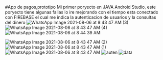 #App de pagos,prototipo
Mi primer poryecto en JAVA Android Studio, este poryecto tiene algunas fallas lo ire mejorando con el tiempo esta conectado con FIREBASE el cual me indica la autenticacion de usuarios y la consultas del dinero 
![WhatsApp Image 2021-08-06 at 8 43 47 AM (3)](https://user-images.githubusercontent.com/88461448/128519839-e521d67b-9cf9-4f96-9b2c-d64b03bc4bcf.jpeg)
![WhatsApp Image 2021-08-06 at 8 43 47 AM (4)](https://user-images.githubusercontent.com/88461448/128519811-9d348a63-3f5f-4de6-a5d4-2b4149d38c23.jpeg)
![WhatsApp Image 2021-08-06 at 8 44 39 AM](https://user-images.githubusercontent.com/88461448/128520187-f8e53b87-f5d9-48c5-8a9b-d689957dd052.jpeg)

![WhatsApp Image 2021-08-06 at 8 43 47 AM (2)](https://user-images.githubusercontent.com/88461448/128519885-1792f078-526d-4b7b-9184-14e30154040f.jpeg)![WhatsApp Image 2021-08-06 at 8 43 47 AM (1)](https://user-images.githubusercontent.com/88461448/128519906-6f7a3541-14d9-458c-be49-44fe9347c3e0.jpeg)
![WhatsApp Image 2021-08-06 at 8 43 47 AM](https://user-images.githubusercontent.com/88461448/128519922-52f556ed-856f-46db-99c4-a6d4dfb50d64.jpeg)
![auten](https://user-images.githubusercontent.com/88461448/128521706-c5192130-b49a-442d-9c02-bc2a7826f134.png)
![data](https://user-images.githubusercontent.com/88461448/128521708-5ec6abe2-4c98-4ef3-b944-faccce2d2453.png)

